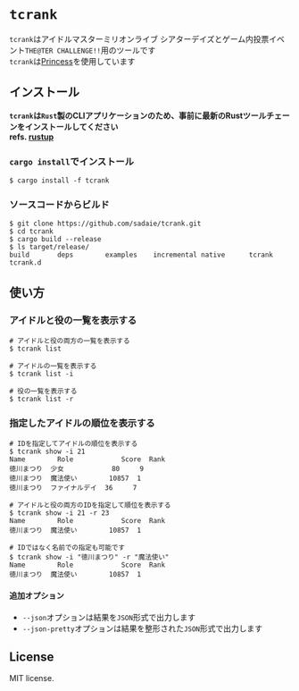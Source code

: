 # `tcrank`
`tcrank`はアイドルマスターミリオンライブ シアターデイズとゲーム内投票イベント`THE@TER CHALLENGE!!`用のツールです  
`tcrank`は[Princess](https://api.matsurihi.me/docs/)を使用しています

## インストール

**`tcrank`は`Rust`製のCLIアプリケーションのため、事前に最新のRustツールチェーンをインストールしてください**  
**refs. [rustup](https://rustup.rs/)**

### `cargo install`でインストール

```
$ cargo install -f tcrank
```

### ソースコードからビルド

```
$ git clone https://github.com/sadaie/tcrank.git
$ cd tcrank
$ cargo build --release
$ ls target/release/
build       deps        examples    incremental native      tcrank      tcrank.d
```

## 使い方

### アイドルと役の一覧を表示する

```
# アイドルと役の両方の一覧を表示する
$ tcrank list

# アイドルの一覧を表示する
$ tcrank list -i

# 役の一覧を表示する
$ tcrank list -r
```

### 指定したアイドルの順位を表示する

```
# IDを指定してアイドルの順位を表示する
$ tcrank show -i 21
Name        Role            Score  Rank
徳川まつり  少女            80     9
徳川まつり  魔法使い        10857  1
徳川まつり  ファイナルデイ  36     7

# アイドルと役の両方のIDを指定して順位を表示する
$ tcrank show -i 21 -r 23
Name        Role            Score  Rank
徳川まつり  魔法使い        10857  1

# IDではなく名前での指定も可能です
$ tcrank show -i "徳川まつり" -r "魔法使い"
Name        Role            Score  Rank
徳川まつり  魔法使い        10857  1
```

#### 追加オプション

- `--json`オプションは結果を`JSON`形式で出力します
- `--json-pretty`オプションは結果を整形された`JSON`形式で出力します

## License

MIT license.  
